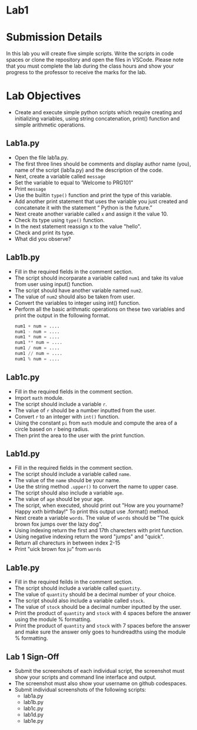 # Lab1
# Submission Details
In this lab you will create five simple scripts. Write the scripts in code spaces or clone the repository and open the files in VSCode. 
Please note that you must complete the lab during the class hours and show your progress to the professor to receive the marks for the lab.

# Lab Objectives
- Create and execute simple python scripts which require creating and initializing variables, using string concatenation, print() function and simple arithmetic operations.

## Lab1a.py
- Open the file lab1a.py.
- The first three lines should be comments and display author name (you), name of the script (lab1a.py) and the description of the code.
- Next, create a variable called `message`
- Set the variable to equal to ‘Welcome to PRG101”
- Print `message`
- Use the builtin `type()` function and print the type of this variable.
- Add another print statement that uses the variable you just created and concatenate it with the statement “ Python is the future.”
- Next create another variable called `x` and assign it the value 10.
- Check its type using `type()` function.
- In the next statement reassign x to the value "hello".
- Check and print its type.
- What did you observe?  


## Lab1b.py
- Fill in the required fields in the comment section.
- The script should incorparate a variable called `num1` and take its value from user using input() function.
- The script should have another variable named `num2`.
- The value of `num2` should also be taken from user.
- Convert the variables to integer using int() function.
- Perform all the basic arithmatic operations on these two variables and print the output in the following format.
  ```Python
  num1 + num = ....
  num1 - num = ....
  num1 * num = ....
  num1 ** num = ....
  num1 / num = ....
  num1 // num = ....
  num1 % num = ....
  ```
  

## Lab1c.py 
- Fill in the required fields in the comment section.
- Import `math` module.
- The script should include a variable `r`.
- The value of `r` should be a number inputted from the user.
- Convert `r` to an integer with `int()` function.
- Using the constant `pi` from `math` module and compute the area of a circle based on `r` being radius.
- Then print the area to the user with the print function.

## Lab1d.py
- Fill in the required fields in the comment section.
-	The script should include a variable called `name`.
-	The value of the `name` should be your name.
-	Use the string method `.upper()` to convert the name to upper case.
-	The script should also include a variable `age`.
-	The value of `age` should be your age.
-	The script, when executed, should print out "How are you yourname? Happy xxth birthday!" To print this output use .format() method.
-	Next create a variable `words`.	The value of `words` should be "The quick brown fox jumps over the lazy dog".
- Using indexing return the first and 17th charecters with print function.
- Using negative indexing return the word "jumps" and "quick".
- Return all charecturs in between index 2-15
- Print "uick brown fox ju" from `words`



## Lab1e.py
- Fill in the required feilds in the comment section.
- The script should include a variable called `quantity`.
- The value of `quantity` should be a decimal number of your choice.
- The script should also include a variable called `stock`.
- The value of `stock` should be a decimal number inputted by the user.
- Print the product of `quantity` and `stock` with 4 spaces before the answer using the module % formatting.
- Print the product of `quantity` and `stock` with 7 spaces before the answer and make sure the answer only goes to hundreadths using the module % formatting.




## Lab 1 Sign-Off
- Submit the screenshots of each individual script, the screenshot must show your scripts and command line interface and output.
- The screenshot must also show your username on github codespaces.
- Submit individual screenshots of the following scripts:
    - lab1a.py
    - lab1b.py
    - lab1c.py
    - lab1d.py
    - lab1e.py 
